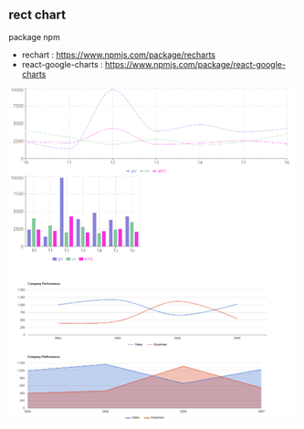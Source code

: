 ## rect chart

package npm
 - rechart : https://www.npmjs.com/package/recharts
 - react-google-charts : https://www.npmjs.com/package/react-google-charts

<img src="https://github.com/ideapedyudi/ideapedyudi-charts/blob/be6a21bb11aa4c2c7368f9fd88d02ccc7b28219e/src/asset/rechart.png" style="text-align : center;" > </img>
<img src="https://github.com/ideapedyudi/ideapedyudi-charts/blob/be6a21bb11aa4c2c7368f9fd88d02ccc7b28219e/src/asset/googlechart.png" style="text-align : center;" > </img>